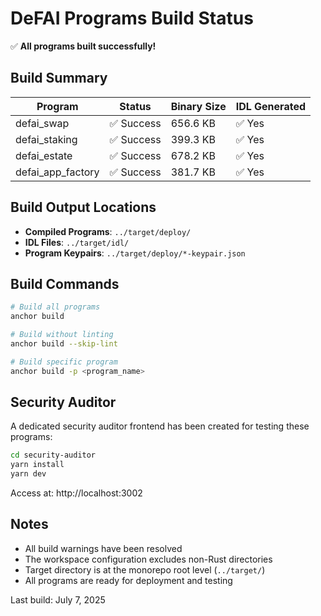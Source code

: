 # DeFAI Programs Build Status

✅ **All programs built successfully!**

## Build Summary

| Program | Status | Binary Size | IDL Generated |
|---------|--------|-------------|---------------|
| defai_swap | ✅ Success | 656.6 KB | ✅ Yes |
| defai_staking | ✅ Success | 399.3 KB | ✅ Yes |
| defai_estate | ✅ Success | 678.2 KB | ✅ Yes |
| defai_app_factory | ✅ Success | 381.7 KB | ✅ Yes |

## Build Output Locations

- **Compiled Programs**: `../target/deploy/`
- **IDL Files**: `../target/idl/`
- **Program Keypairs**: `../target/deploy/*-keypair.json`

## Build Commands

```bash
# Build all programs
anchor build

# Build without linting
anchor build --skip-lint

# Build specific program
anchor build -p <program_name>
```

## Security Auditor

A dedicated security auditor frontend has been created for testing these programs:

```bash
cd security-auditor
yarn install
yarn dev
```

Access at: http://localhost:3002

## Notes

- All build warnings have been resolved
- The workspace configuration excludes non-Rust directories
- Target directory is at the monorepo root level (`../target/`)
- All programs are ready for deployment and testing

Last build: July 7, 2025